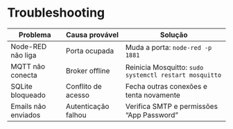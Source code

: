 # Troubleshooting

| Problema | Causa provável | Solução |
|-----------|----------------|----------|
| Node-RED não liga | Porta ocupada | Muda a porta: `node-red -p 1881` |
| MQTT não conecta | Broker offline | Reinicia Mosquitto: `sudo systemctl restart mosquitto` |
| SQLite bloqueado | Conflito de acesso | Fecha outras conexões e tenta novamente |
| Emails não enviados | Autenticação falhou | Verifica SMTP e permissões “App Password” |
